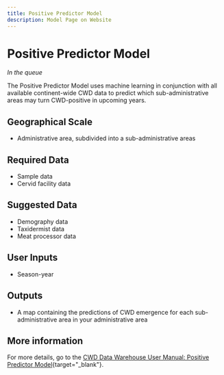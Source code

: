 ```yaml
---
title: Positive Predictor Model
description: Model Page on Website
---
```


# Positive Predictor Model
*In the queue*

The Positive Predictor Model uses machine learning in conjunction with all available continent-wide CWD data to predict which sub-administrative areas may turn CWD-positive in upcoming years.

## Geographical Scale
* Administrative area, subdivided into a sub-administrative areas

## Required Data
* Sample data
* Cervid facility data

## Suggested Data
* Demography data
* Taxidermist data
* Meat processor data

## User Inputs
* Season-year

## Outputs
* A map containing the predictions of CWD emergence for each sub-administrative area in your administrative area

## More information
For more details, go to the [CWD Data Warehouse User Manual: Positive Predictor Model](https://pages.github.coecis.cornell.edu/CWHL/CWD-Data-Warehouse/MLpredictor.html){target="_blank"}.
